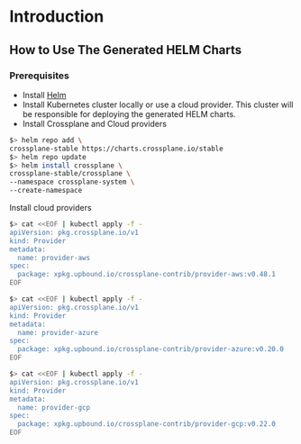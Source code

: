 # Introduction

## How to Use The Generated HELM Charts

### Prerequisites

- Install [Helm](https://helm.sh/docs/intro/install/)
- Install Kubernetes cluster locally or use a cloud provider. This cluster will be responsible for deploying the generated HELM charts.
- Install Crossplane and Cloud providers

```bash
$> helm repo add \
crossplane-stable https://charts.crossplane.io/stable
$> helm repo update
$> helm install crossplane \
crossplane-stable/crossplane \
--namespace crossplane-system \
--create-namespace
```

Install cloud providers

```bash
$> cat <<EOF | kubectl apply -f -
apiVersion: pkg.crossplane.io/v1
kind: Provider
metadata:
  name: provider-aws
spec:
  package: xpkg.upbound.io/crossplane-contrib/provider-aws:v0.48.1
EOF

$> cat <<EOF | kubectl apply -f -
apiVersion: pkg.crossplane.io/v1
kind: Provider
metadata:
  name: provider-azure
spec:
  package: xpkg.upbound.io/crossplane-contrib/provider-azure:v0.20.0
EOF

$> cat <<EOF | kubectl apply -f -
apiVersion: pkg.crossplane.io/v1
kind: Provider
metadata:
  name: provider-gcp
spec:
  package: xpkg.upbound.io/crossplane-contrib/provider-gcp:v0.22.0
EOF
```
